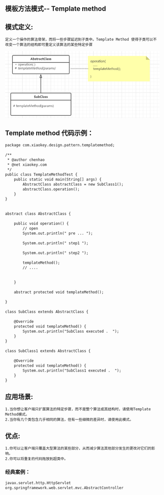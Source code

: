 ## 模板方法模式-- Template method
## 模式定义:
    定义一个操作的算法骨架，而将一些步骤延迟到子类中。Template Method 使得子类可以不改变一个算法的结构即可重定义该算法的某些特定步骤

![alt text](./image/templateMethod.png "Template method")


## Template method 代码示例：
```
package com.xiaokey.design.pattern.templatemethod;

/**
 * @author chenhao
 * @net xiaokey.com
 */
public class TemplateMethodTest {
    public static void main(String[] args) {
        AbstractClass abstractClass = new SubClass1();
        abstractClass.operation();
    }
}


abstract class AbstractClass {

    public void operation() {
        // open
        System.out.println(" pre ... ");

        System.out.println(" step1 ");

        System.out.println(" step2 ");

        templateMethod();
        // ....


    }

    abstract protected void templateMethod();

}

class SubClass extends AbstractClass {

    @Override
    protected void templateMethod() {
        System.out.println("SubClass executed .  ");
    }
}

class SubClass1 extends AbstractClass {

    @Override
    protected void templateMethod() {
        System.out.println("SubClass1 executed .  ");
    }
}
```


## 应用场景:
    1.当你想让客户端只扩展算法的特定步骤，而不是整个算法或其结构时，请使用Template Method模式。
    2.当你有几个类包含几乎相同的算法，但有一些细微的差异时，请使用此模式。


## 优点:
    1.你可以让客户端只覆盖大型算法的某些部分，从而减少算法其他部分发生的更改对它们的影响。
    2.你可以将重复的代码拖放到超类中。

### 经典案例：
    javax.servlet.http.HttpServlet
    org.springframework.web.servlet.mvc.AbstractController